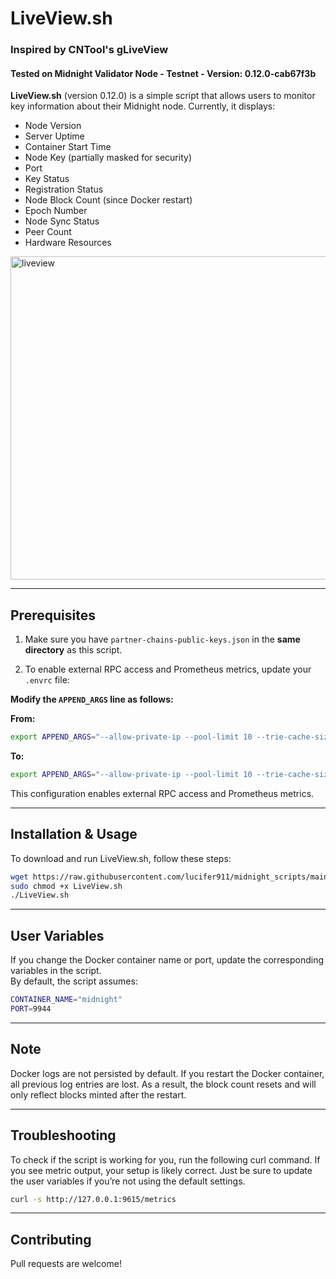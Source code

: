 # LiveView.sh

### Inspired by CNTool's gLiveView  
#### Tested on Midnight Validator Node - Testnet - Version: 0.12.0-cab67f3b

**LiveView.sh** (version 0.12.0) is a simple script that allows users to monitor key information about their Midnight node. Currently, it displays:

- Node Version
- Server Uptime
- Container Start Time
- Node Key (partially masked for security)
- Port
- Key Status
- Registration Status
- Node Block Count (since Docker restart)
- Epoch Number
- Node Sync Status
- Peer Count
- Hardware Resources

<img width="517" alt="liveview" src="https://github.com/user-attachments/assets/e9c154bc-4ac3-4a3f-90d1-964e10a43a1e" />


---

## Prerequisites

1. Make sure you have `partner-chains-public-keys.json` in the **same directory** as this script.

2. To enable external RPC access and Prometheus metrics, update your `.envrc` file:

**Modify the `APPEND_ARGS` line as follows:**

**From:**
```bash
export APPEND_ARGS="--allow-private-ip --pool-limit 10 --trie-cache-size 0 --prometheus-external --rpc-external"
```
**To:**
```bash
export APPEND_ARGS="--allow-private-ip --pool-limit 10 --trie-cache-size 0 --prometheus-external --rpc-external --rpc-methods=Unsafe"
```

This configuration enables external RPC access and Prometheus metrics.

---

## Installation & Usage

To download and run LiveView.sh, follow these steps:

```bash
wget https://raw.githubusercontent.com/lucifer911/midnight_scripts/main/LiveView.sh
sudo chmod +x LiveView.sh
./LiveView.sh
```

---

## User Variables

If you change the Docker container name or port, update the corresponding variables in the script.  
By default, the script assumes:

```bash
CONTAINER_NAME="midnight"
PORT=9944
```

---

## Note

Docker logs are not persisted by default. If you restart the Docker container, all previous log entries are lost. As a result, the block count resets and will only reflect blocks minted after the restart.

---

## Troubleshooting

To check if the script is working for you, run the following curl command. If you see metric output, your setup is likely correct. Just be sure to update the user variables if you’re not using the default settings.

```bash
curl -s http://127.0.0.1:9615/metrics
```

---

## Contributing

Pull requests are welcome!

